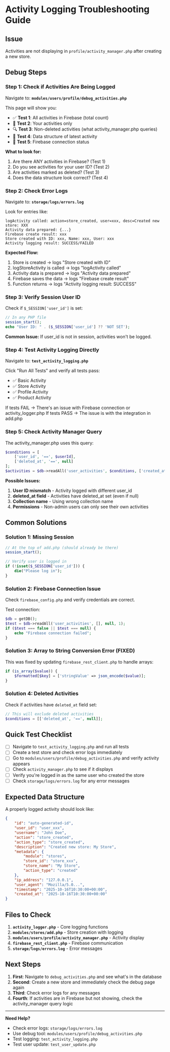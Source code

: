 # Activity Logging Troubleshooting Guide

## Issue
Activities are not displaying in `profile/activity_manager.php` after creating a new store.

## Debug Steps

### Step 1: Check if Activities Are Being Logged
Navigate to: **`modules/users/profile/debug_activities.php`**

This page will show you:
- ✅ **Test 1**: All activities in Firebase (total count)
- 👤 **Test 2**: Your activities only  
- 🔍 **Test 3**: Non-deleted activities (what activity_manager.php queries)
- 📄 **Test 4**: Data structure of latest activity
- 🔌 **Test 5**: Firebase connection status

**What to look for:**
1. Are there ANY activities in Firebase? (Test 1)
2. Do you see activities for your user ID? (Test 2)
3. Are activities marked as deleted? (Test 3)
4. Does the data structure look correct? (Test 4)

### Step 2: Check Error Logs
Navigate to: **`storage/logs/errors.log`**

Look for entries like:
```
logActivity called: action=store_created, user=xxx, desc=Created new store: XXX
Activity data prepared: {...}
Firebase create result: xxx
Store created with ID: xxx, Name: xxx, User: xxx
Activity logging result: SUCCESS/FAILED
```

**Expected Flow:**
1. Store is created → logs "Store created with ID"
2. logStoreActivity is called → logs "logActivity called"
3. Activity data is prepared → logs "Activity data prepared"
4. Firebase saves the data → logs "Firebase create result"
5. Function returns → logs "Activity logging result: SUCCESS"

### Step 3: Verify Session User ID
Check if `$_SESSION['user_id']` is set:

```php
// In any PHP file
session_start();
echo "User ID: " . ($_SESSION['user_id'] ?? 'NOT SET');
```

**Common Issue:** If user_id is not in session, activities won't be logged.

### Step 4: Test Activity Logging Directly
Navigate to: **`test_activity_logging.php`**

Click "Run All Tests" and verify all tests pass:
- ✅ Basic Activity
- ✅ Store Activity  
- ✅ Profile Activity
- ✅ Product Activity

If tests FAIL → There's an issue with Firebase connection or activity_logger.php
If tests PASS → The issue is with the integration in add.php

### Step 5: Check Activity Manager Query
The activity_manager.php uses this query:

```php
$conditions = [
    ['user_id', '==', $userId],
    ['deleted_at', '==', null]
];
$activities = $db->readAll('user_activities', $conditions, ['created_at', 'DESC']);
```

**Possible Issues:**
1. **User ID mismatch** - Activity logged with different user_id
2. **deleted_at field** - Activities have deleted_at set (even if null)
3. **Collection name** - Using wrong collection name
4. **Permissions** - Non-admin users can only see their own activities

## Common Solutions

### Solution 1: Missing Session
```php
// At the top of add.php (should already be there)
session_start();

// Verify user is logged in
if (!isset($_SESSION['user_id'])) {
    die("Please log in");
}
```

### Solution 2: Firebase Connection Issue
Check `firebase_config.php` and verify credentials are correct.

Test connection:
```php
$db = getDB();
$test = $db->readAll('user_activities', [], null, 1);
if ($test === false || $test === null) {
    echo "Firebase connection failed";
}
```

### Solution 3: Array to String Conversion Error (FIXED)
This was fixed by updating `firebase_rest_client.php` to handle arrays:
```php
if (is_array($value)) {
    $formatted[$key] = ['stringValue' => json_encode($value)];
}
```

### Solution 4: Deleted Activities
Check if activities have `deleted_at` field set:
```php
// This will exclude deleted activities
$conditions = [['deleted_at', '==', null]];
```

## Quick Test Checklist

- [ ] Navigate to `test_activity_logging.php` and run all tests
- [ ] Create a test store and check error logs immediately
- [ ] Go to `modules/users/profile/debug_activities.php` and verify activity appears
- [ ] Check `activity_manager.php` to see if it displays
- [ ] Verify you're logged in as the same user who created the store
- [ ] Check `storage/logs/errors.log` for any error messages

## Expected Data Structure

A properly logged activity should look like:
```json
{
    "id": "auto-generated-id",
    "user_id": "user_xxx",
    "username": "John Doe",
    "action": "store_created",
    "action_type": "store_created",
    "description": "Created new store: My Store",
    "metadata": {
        "module": "stores",
        "store_id": "store_xxx",
        "store_name": "My Store",
        "action_type": "created"
    },
    "ip_address": "127.0.0.1",
    "user_agent": "Mozilla/5.0...",
    "timestamp": "2025-10-16T10:30:00+00:00",
    "created_at": "2025-10-16T10:30:00+00:00"
}
```

## Files to Check

1. **`activity_logger.php`** - Core logging functions
2. **`modules/stores/add.php`** - Store creation with logging
3. **`modules/users/profile/activity_manager.php`** - Activity display
4. **`firebase_rest_client.php`** - Firebase communication
5. **`storage/logs/errors.log`** - Error messages

## Next Steps

1. **First**: Navigate to `debug_activities.php` and see what's in the database
2. **Second**: Create a new store and immediately check the debug page again
3. **Third**: Check error logs for any messages
4. **Fourth**: If activities are in Firebase but not showing, check the activity_manager query logic

---

**Need Help?**
- Check error logs: `storage/logs/errors.log`
- Use debug tool: `modules/users/profile/debug_activities.php`
- Test logging: `test_activity_logging.php`
- Test user update: `test_user_update.php`
